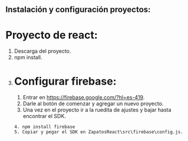 ## Instalación y configuración proyectos:
# Proyecto de react:
1. Descarga del proyecto.
2. npm install.
3. # Configurar firebase:
     1. Entrar en https://firebase.google.com/?hl=es-419.
     2. Darle al botón de comenzar y agregar un nuevo proyecto.
     3. Una vez en el proyecto ir a la ruedita de ajustes y bajar hasta encontrar el SDK.
      ```
     4. npm install firebase
     5. Copiar y pegar el SDK en ZapatosReact\src\firebase\config.js.
